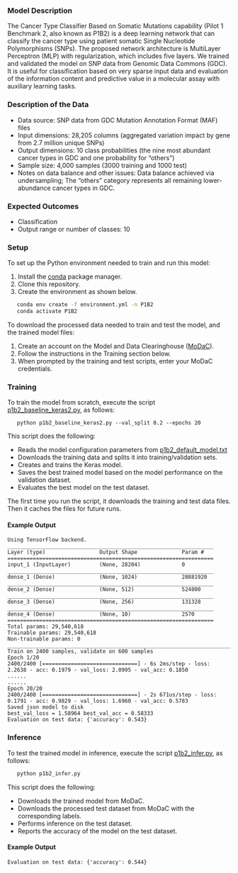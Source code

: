 ### Model Description
The Cancer Type Classifier Based on Somatic Mutations capability (Pilot 1 Benchmark 2, also known as P1B2) is a deep learning network that can classify the cancer type using patient somatic Single Nucleotide Polymorphisms (SNPs). The proposed network architecture is MultiLayer Perceptron (MLP) with regularization, which includes five layers. We trained and validated the model on SNP data from Genomic Data Commons (GDC). It is useful for classification based on very sparse input data and evaluation of the information content and predictive value in a molecular assay with auxiliary learning tasks.

### Description of the Data
* Data source: SNP data from GDC Mutation Annotation Format (MAF) files
* Input dimensions: 28,205 columns (aggregated variation impact by gene from 2.7 million unique SNPs) 
* Output dimensions: 10 class probabilities (the nine most abundant cancer types in GDC and one probability for “others”)
* Sample size: 4,000 samples (3000 training and 1000 test) 
* Notes on data balance and other issues: Data balance achieved via undersampling; The “others” category represents all remaining lower-abundance cancer types in GDC.

### Expected Outcomes
* Classification
* Output range or number of classes: 10

### Setup
To set up the Python environment needed to train and run this model:
1. Install the [conda](https://docs.conda.io/en/latest/) package manager.
2. Clone this repository.
3. Create the environment as shown below.

```bash
   conda env create -f environment.yml -n P1B2
   conda activate P1B2
   ```
   
To download the processed data needed to train and test the model, and the trained model files:
1. Create an account on the Model and Data Clearinghouse ([MoDaC](https://modac.cancer.gov/)). 
2. Follow the instructions in the Training section below.
3. When prompted by the training and test scripts, enter your MoDaC credentials.

### Training

To train the model from scratch, execute the script [p1b2_baseline_keras2.py](p1b2_baseline_keras2.py), as follows: 

```cd Pilot1/P1B2
   python p1b2_baseline_keras2.py --val_split 0.2 --epochs 20
   ```

This script does the following:
* Reads the model configuration parameters from [p1b2_default_model.txt](p1b2_default_model.txt)
* Downloads the training data and splits it into training/validation sets.
* Creates and trains the Keras model.
* Saves the best trained model based on the model performance on the validation dataset.
* Evaluates the best model on the test dataset.

The first time you run the script, it downloads the training and test data files. Then it caches the files for future runs.

#### Example Output

```
Using TensorFlow backend.
_________________________________________________________________
Layer (type)                 Output Shape              Param #   
=================================================================
input_1 (InputLayer)         (None, 28204)             0         
_________________________________________________________________
dense_1 (Dense)              (None, 1024)              28881920  
_________________________________________________________________
dense_2 (Dense)              (None, 512)               524800    
_________________________________________________________________
dense_3 (Dense)              (None, 256)               131328    
_________________________________________________________________
dense_4 (Dense)              (None, 10)                2570      
=================================================================
Total params: 29,540,618
Trainable params: 29,540,618
Non-trainable params: 0
____________________________________________________________________________________________________
Train on 2400 samples, validate on 600 samples
Epoch 1/20
2400/2400 [==============================] - 6s 2ms/step - loss: 2.2638 - acc: 0.1979 - val_loss: 2.0995 - val_acc: 0.1850
......
......
Epoch 20/20
2400/2400 [==============================] - 2s 671us/step - loss: 0.1791 - acc: 0.9829 - val_loss: 1.6960 - val_acc: 0.5783
Saved json model to disk
best_val_loss = 1.58964 best_val_acc = 0.58333
Evaluation on test data: {'accuracy': 0.543}
```

### Inference

To test the trained model in inference, execute the script [p1b2_infer.py](p1b2_infer.py), as follows: 

```bash
   python p1b2_infer.py
   ```

This script does the following:
* Downloads the trained model from MoDaC. 
* Downloads the processed test dataset from MoDaC with the corresponding labels.
* Performs inference on the test dataset.
* Reports the accuracy of the model on the test dataset.

#### Example Output
```
Evaluation on test data: {'accuracy': 0.544}

```

